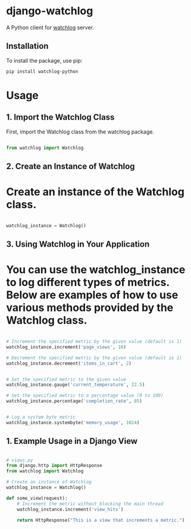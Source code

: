 # django-watchlog

A Python client for [watchlog](https://watchlog.org/) server.

## Installation

To install the package, use pip:

```bash
pip install watchlog-python
```

# Usage
## 1. Import the Watchlog Class
First, import the Watchlog class from the watchlog package.


```python

from watchlog import Watchlog

```

## 2. Create an Instance of Watchlog
# Create an instance of the Watchlog class.

```python

watchlog_instance = Watchlog()

```


## 3. Using Watchlog in Your Application
# You can use the watchlog_instance to log different types of metrics. Below are examples of how to use various methods provided by the Watchlog class.

```python

# Increment the specified metric by the given value (default is 1)
watchlog_instance.increment('page_views', 10)

# Decrement the specified metric by the given value (default is 1)
watchlog_instance.decrement('items_in_cart', 2)


# Set the specified metric to the given value
watchlog_instance.gauge('current_temperature', 22.5)

# Set the specified metric to a percentage value (0 to 100)
watchlog_instance.percentage('completion_rate', 85)


# Log a system byte metric
watchlog_instance.systembyte('memory_usage', 1024)


```

## 1. Example Usage in a Django View

```python

# views.py
from django.http import HttpResponse
from watchlog import Watchlog

# Create an instance of Watchlog
watchlog_instance = Watchlog()

def some_view(request):
    # Increment the metric without blocking the main thread
    watchlog_instance.increment('view_hits')

    return HttpResponse("This is a view that increments a metric.")
    

```
